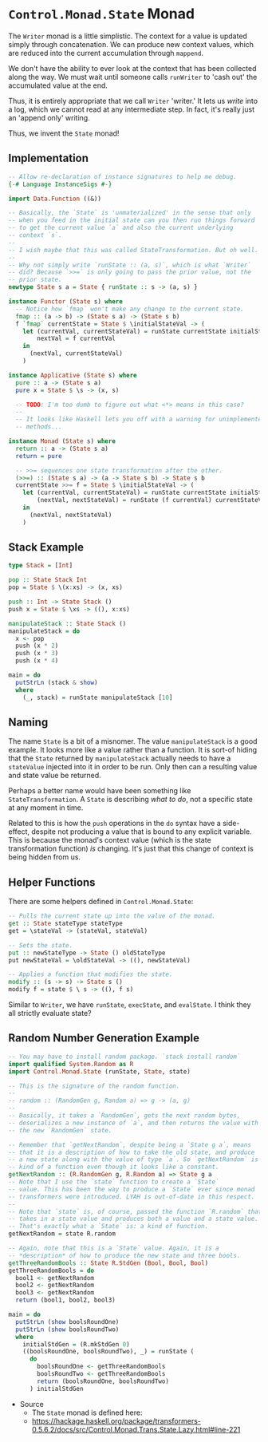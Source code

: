 # `Control.Monad.State` Monad

The `Writer` monad is a little simplistic. The context for a value is
updated simply through concatenation. We can produce new context values,
which are reduced into the current accumulation through `mappend`.

We don't have the ability to ever look at the context that has been
collected along the way. We must wait until someone calls `runWriter` to
'cash out' the accumulated value at the end.

Thus, it is entirely appropriate that we call `Writer` 'writer.' It lets
us *write* into a log, which we cannot read at any intermediate step. In
fact, it's really just an 'append only' writing.

Thus, we invent the `State` monad!

## Implementation

```haskell
-- Allow re-declaration of instance signatures to help me debug.
{-# Language InstanceSigs #-}

import Data.Function ((&))

-- Basically, the `State` is 'unmaterialized' in the sense that only
-- when you feed in the initial state can you then run things forward
-- to get the current value `a` and also the current underlying
-- context `s`.
--
-- I wish maybe that this was called StateTransformation. But oh well.
--
-- Why not simply write `runState :: (a, s)`, which is what `Writer`
-- did? Because `>>=` is only going to pass the prior value, not the
-- prior state.
newtype State s a = State { runState :: s -> (a, s) }

instance Functor (State s) where
  -- Notice how `fmap` won't make any change to the current state.
  fmap :: (a -> b) -> (State s a) -> (State s b)
  f `fmap` currentState = State $ \initialStateVal -> (
    let (currentVal, currentStateVal) = runState currentState initialStateVal
        nextVal = f currentVal
    in
      (nextVal, currentStateVal)
    )

instance Applicative (State s) where
  pure :: a -> (State s a)
  pure x = State $ \s -> (x, s)

  -- TODO: I'm too dumb to figure out what <*> means in this case?
  --
  -- It looks like Haskell lets you off with a warning for unimplemented
  -- methods...

instance Monad (State s) where
  return :: a -> (State s a)
  return = pure

  -- >>= sequences one state transformation after the other.
  (>>=) :: (State s a) -> (a -> State s b) -> State s b
  currentState >>= f = State $ \initialStateVal -> (
    let (currentVal, currentStateVal) = runState currentState initialStateVal
        (nextVal, nextStateVal) = runState (f currentVal) currentStateVal
    in
      (nextVal, nextStateVal)
    )
```

## Stack Example

```haskell
type Stack = [Int]

pop :: State Stack Int
pop = State $ \(x:xs) -> (x, xs)

push :: Int -> State Stack ()
push x = State $ \xs -> ((), x:xs)

manipulateStack :: State Stack ()
manipulateStack = do
  x <- pop
  push (x * 2)
  push (x * 3)
  push (x * 4)

main = do
  putStrLn (stack & show)
  where
    (_, stack) = runState manipulateStack [10]
```

## Naming

The name `State` is a bit of a misnomer. The value `manipulateStack` is
a good example. It looks more like a value rather than a function. It is
sort-of hiding that the `State` returned by `manipulateStack` actually
needs to have a `stateValue` injected into it in order to be run. Only
then can a resulting value and state value be returned.

Perhaps a better name would have been something like
`StateTransformation`. A `State` is describing *what to do*, not a
specific state at any moment in time.

Related to this is how the `push` operations in the `do` syntax have a
side-effect, despite not producing a value that is bound to any explicit
variable. This is because the monad's context value (which is the state
transformation function) *is* changing. It's just that this change of
context is being hidden from us.

## Helper Functions

There are some helpers defined in `Control.Monad.State`:

```haskell
-- Pulls the current state up into the value of the monad.
get :: State stateType stateType
get = \stateVal -> (stateVal, stateVal)

-- Sets the state.
put :: newStateType -> State () oldStateType
put newStateVal = \oldStateVal -> ((), newStateVal)

-- Applies a function that modifies the state.
modify :: (s -> s) -> State s ()
modify f = state $ \ s -> ((), f s)
```

Similar to `Writer`, we have `runState`, `execState`, and `evalState`. I
think they all strictly evaluate state?

## Random Number Generation Example

```haskell
-- You may have to install random package. `stack install random`
import qualified System.Random as R
import Control.Monad.State (runState, State, state)

-- This is the signature of the random function.
--
-- random :: (RandomGen g, Random a) => g -> (a, g)
--
-- Basically, it takes a `RandomGen`, gets the next random bytes,
-- deserializes a new instance of `a`, and then returns the value with
-- the new `RandomGen` state.

-- Remember that `getNextRandom`, despite being a `State g a`, means
-- that it is a description of how to take the old state, and produce
-- a new state along with the value of type `a`. So `getNextRandom` is
-- kind of a function even though it looks like a constant.
getNextRandom :: (R.RandomGen g, R.Random a) => State g a
-- Note that I use the `state` function to create a `State`
-- value. This has been the way to produce a `State` ever since monad
-- transformers were introduced. LYAH is out-of-date in this respect.
--
-- Note that `state` is, of course, passed the function `R.random` that
-- takes in a state value and produces both a value and a state value.
-- That's exactly what a `State` is: a kind of function.
getNextRandom = state R.random

-- Again, note that this is a `State` value. Again, it is a
-- *description* of how to produce the new state and three bools.
getThreeRandomBools :: State R.StdGen (Bool, Bool, Bool)
getThreeRandomBools = do
  bool1 <- getNextRandom
  bool2 <- getNextRandom
  bool3 <- getNextRandom
  return (bool1, bool2, bool3)

main = do
  putStrLn (show boolsRoundOne)
  putStrLn (show boolsRoundTwo)
  where
    initialStdGen = (R.mkStdGen 0)
    ((boolsRoundOne, boolsRoundTwo), _) = runState (
      do
        boolsRoundOne <- getThreeRandomBools
        boolsRoundTwo <- getThreeRandomBools
        return (boolsRoundOne, boolsRoundTwo)
      ) initialStdGen
```

* Source
  * The `State` monad is defined here:
  * https://hackage.haskell.org/package/transformers-0.5.6.2/docs/src/Control.Monad.Trans.State.Lazy.html#line-221
